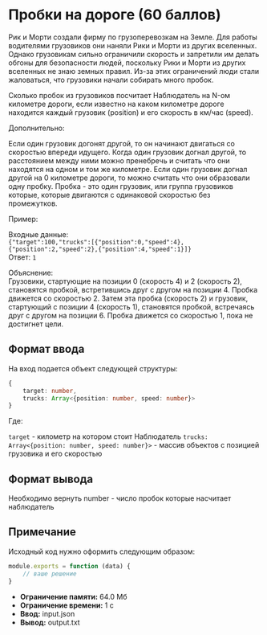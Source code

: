 # Пробки на дороге (60 баллов)

Рик и Морти создали фирму по грузоперевозкам на Земле. Для работы водителями грузовиков они наняли Рики и Морти из других вселенных. Однако грузовикам сильно ограничили скорость и запретили им делать обгоны для безопасности людей, поскольку Рики и Морти из других вселенных не знаю земных правил. Из-за этих ограничений люди стали жаловаться, что грузовики начали собирать много пробок.

Сколько пробок из грузовиков посчитает Наблюдатель на N-ом километре дороги, если известно на каком километре дороге находится каждый грузовик (position) и его скорость в км/час (speed).

Дополнительно:

Если один грузовик догонят другой, то он начинают двигаться со скоростью впереди идущего. Когда один грузовик догнал другой, то расстоянием между ними можно пренебречь и считать что они находятся на одном и том же километре. Если один грузовик догнал другой на 0 километре дороги, то можно считать что они образовали одну пробку. Пробка - это один грузовик, или группа грузовиков которые, которые двигаются с одинаковой скоростью без промежутков.

Пример:

Входные данные: \
`{"target":100,"trucks":[{"position":0,"speed":4},{"position":2,"speed":2},{"position":4,"speed":1}]}` \
Ответ: `1`

Объяснение: \
Грузовики, стартующие на позиции 0 (скорость 4) и 2 (скорость 2), становятся пробкой, встретившись друг с другом на позиции 4. Пробка движется со скоростью 2. Затем эта пробка (скорость 2) и грузовик, стартующий с позиции 4 (скорость 1), становятся пробкой, встречаясь друг с другом на позиции 6. Пробка движется со скоростью 1, пока не достигнет цели.

## Формат ввода

На вход подается объект следующей структуры:
```ts
{
    target: number,
    trucks: Array<{position: number, speed: number}>
}
```

Где:

`target` - километр на котором стоит Наблюдатель `trucks: Array<{position: number, speed: number}>` - массив объектов с позицией грузовика и его скоростью

## Формат вывода

Необходимо вернуть number - число пробок которые насчитает наблюдатель

## Примечание

Исходный код нужно оформить следующим образом:
```js
module.exports = function (data) {
    // ваше решение
}
```

- **Ограничение памяти:** 64.0 Мб
- **Ограничение времени:** 1 с
- **Ввод:** input.json
- **Вывод:** output.txt
